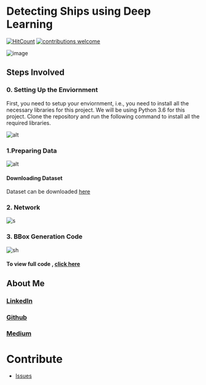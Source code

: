 # Detecting Ships using Deep Learning
[![HitCount](http://hits.dwyl.io/ucalyptus/Detecting-Ships.svg)](http://hits.dwyl.io/ucalyptus/Detecting-Ships)
[![contributions welcome](https://img.shields.io/badge/contributions-welcome-brightgreen.svg?style=flat)](https://github.com/ucalyptus/Detecting-Ships/issues)

![image](https://cdn-images-1.medium.com/max/1000/1*DcO07U2GAS_AkWQXCzXdQA.png)


## Steps Involved

### 0. Setting Up the Enviornment

First, you need to setup your enviornment, i.e., you need to install all the necessary libraries for this project. We will be using Python 3.6 for this project. Clone the repository and run the following command to install all the required libraries.

![alt](resources/ship0.png)

### 1.Preparing Data

![alt](resources/ship1.png)

#### Downloading Dataset

Dataset can be downloaded [here](https://www.kaggle.com/rhammell/ships-in-satellite-imagery)

### 2. Network

![s](resources/ship2.png)

### 3. BBox Generation Code

![sh](resources/ship3.png)

#### To view full code , [click here](https://nbviewer.jupyter.org/github/ucalyptus/Detecting-Ships/blob/master/detecting-ships.ipynb)

## About Me

### [LinkedIn](https://linkedin.com/in/sayantan-das-95b50a125/)
### [Github](https://github.com/ucalyptus)
### [Medium](https://medium.com/@sayantandas30011998)

# Contribute
* [Issues](https://github.com/ucalyptus/dirac-dev/issues)
